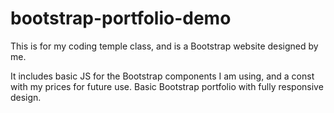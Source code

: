 # bootstrap-portfolio-demo
This is for my coding temple class, and is a Bootstrap website designed by me. 

It includes basic JS for the Bootstrap components I am using, and a const with my prices for future use. Basic Bootstrap portfolio with fully responsive design.
